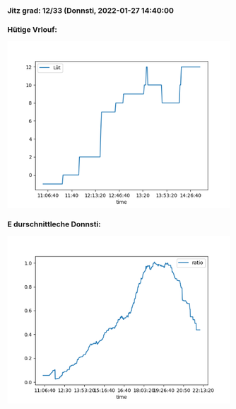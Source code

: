### Jitz grad: 12/33 (Donnsti, 2022-01-27 14:40:00

### Hütige Vrlouf:
![Graph](Today.png)

### E durschnittleche Donnsti:
![Graph](Donnsti.png)